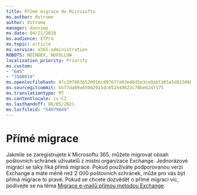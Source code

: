 ```yaml
---
title: Přímé migrace do Microsoftu
ms.author: dstrome
author: dstrome
manager: dansimp
ms.date: 04/21/2020
ms.audience: ITPro
ms.topic: article
ms.service: o365-administration
ROBOTS: NOINDEX, NOFOLLOW
localization_priority: Priority
ms.custom:
- "695"
- "3500010"
ms.openlocfilehash: 8fc2078836520016cd97677a03ed6d5e3ce9abfa65a5d815060630c222e1d3d8
ms.sourcegitcommit: b5f7da89a650d2915dc652449623c78be6247175
ms.translationtype: MT
ms.contentlocale: cs-CZ
ms.lasthandoff: 08/05/2021
ms.locfileid: "54079849"
---
```

# <a name="cutover-migrations"></a>Přímé migrace

Jakmile se zaregistrujete k Microsoftu 365, můžete migrovat obsah poštovních schránek uživatelů z místní organizace Exchange. Jednorázové migraci se taky říká přímá migrace. Pokud používáte podporovanou verzi Exchange a máte méně než 2 000 poštovních schránek, může pro vás být přímá migrace to pravé. Pokud se chcete dozvědět o přímé migraci víc, podívejte se na téma [Migrace e-mailů přímou metodou Exchange](https://docs.microsoft.com/Exchange/mailbox-migration/cutover-migration-to-office-365).
  